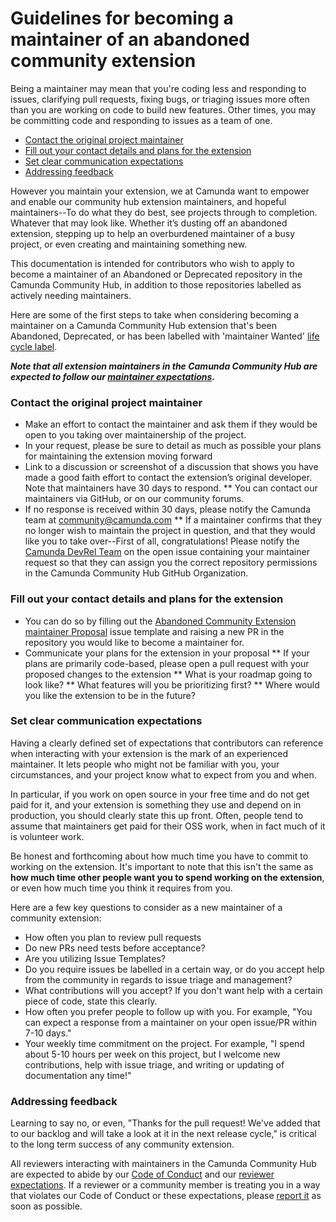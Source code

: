 # Guidelines for becoming a maintainer of an abandoned community extension

Being a maintainer may mean that you're coding less and responding to issues, clarifying pull requests, fixing bugs, or triaging issues more often than you are working on code to build new features. Other times, you may be committing code and responding to issues as a team of one. 

  - [Contact the original project maintainer](#contact-the-original-project-maintainer)
  - [Fill out your contact details and plans for the extension](#fill-out-your-contact-details-and-plans-for-the-extension)
  - [Set clear communication expectations](#set-clear-communication-expectations)
  - [Addressing feedback](#addressing-feedback)


However you maintain your extension, we at Camunda want to empower and enable our community hub extension maintainers, and hopeful maintainers--To do what they do best, see projects through to completion. 
Whatever that may look like. Whether it’s dusting off an abandoned extension, stepping up to help an overburdened maintainer of a busy project, or even creating and maintaining something new. 

This documentation is intended for contributors who wish to apply to become a maintainer of an Abandoned or Deprecated repository in the Camunda Community Hub, in addition to those repositories labelled as actively needing maintainers.

Here are some of the first steps to take when considering becoming a maintainer on a Camunda Community Hub extension that's been Abandoned, Deprecated, or has been labelled with 'maintainer Wanted' [life cycle label](https://github.com/camunda-community-hub/community/blob/main/extension-lifecycle.md).

***Note that all extension maintainers in the Camunda Community Hub are expected to follow our [maintainer expectations](maintainer-reviewer-expectations.md).***

### Contact the original project maintainer

* Make an effort to contact the maintainer and ask them if they would be open to you taking over maintainership of the project.
* In your request, please be sure to detail as much as possible your plans for maintaining the extension moving forward
* Link to a discussion or screenshot of a discussion that shows you have made a good faith effort to contact the extension’s original developer. Note that maintainers have 30 days to respond.
** You can contact our maintainers via GitHub, or on our community forums.
* If no response is received within 30 days, please notify the Camunda team at community@camunda.com 
** If a maintainer confirms that they no longer wish to maintain the project in question, and that they would like you to take over--First of all, congratulations! Please notify the [Camunda DevRel Team](https://github.com/orgs/camunda-community-hub/teams/devrel) on the open issue containing your maintainer request so that they can assign you the correct repository permissions in the Camunda Community Hub GitHub Organization.

### Fill out your contact details and plans for the extension

* You can do so by filling out the [Abandoned Community Extension maintainer Proposal](https://github.com/camunda-community-hub/community/issues/new?assignees=&labels=abandoned-extension-maintainer-proposal&template=abandoned-extension-maintainer-proposal.md&title=Abandoned+Extension+maintainer+Proposal) issue template and raising a new PR in the repository you would like to become a maintainer for.
* Communicate your plans for the extension in your proposal
** If your plans are primarily code-based, please open a pull request with your proposed changes to the extension
** What is your roadmap going to look like?
** What features will you be prioritizing first?
** Where would you like the extension to be in the future?

### Set clear communication expectations

Having a clearly defined set of expectations that contributors can reference when interacting with your extension is the mark of an experienced maintainer. It lets people who might not be familiar with you, your circumstances, and your project know what to expect from you and when.

In particular, if you work on open source in your free time and do not get paid for it, and your extension is something they use and depend on in production, you should clearly state this up front. Often, people tend to assume that maintainers get paid for their OSS work, when in fact much of it is volunteer work. 

Be honest and forthcoming about how much time you have to commit to working on the extension. It's important to note that this isn't the same as **how much time other people want you to spend working on the extension**, or even how much time you think it requires from you. 

Here are a few key questions to consider as a new maintainer of a community extension:

* How often you plan to review pull requests
* Do new PRs need tests before acceptance? 
* Are you utilizing Issue Templates?
* Do you require issues be labelled in a certain way, or do you accept help from the community in regards to issue triage and management?
* What contributions will you accept? If you don't want help with a certain piece of code, state this clearly.
* How often you prefer people to follow up with you. For example, "You can expect a response from a maintainer on your open issue/PR within 7-10 days."
* Your weekly time commitment on the project. For example, "I spend about 5-10 hours per week on this project, but I welcome new contributions, help with issue triage, and writing or updating of documentation any time!"

### Addressing feedback

Learning to say no, or even, "Thanks for the pull request! We've added that to our backlog and will take a look at it in the next release cycle," is critical to the long term success of any community extension.

All reviewers interacting with maintainers in the Camunda Community Hub are expected to abide by our [Code of Conduct](https://github.com/camunda-community-hub/community/blob/main/CODE_OF_CONDUCT.MD) and our [reviewer expectations](maintainer-reviewer-expectations.md). 
If a reviewer or a community member is treating you in a way that violates our Code of Conduct or these expectations, please [report it](https://camunda.com/events/code-conduct/reporting-violations) as soon as possible. 
